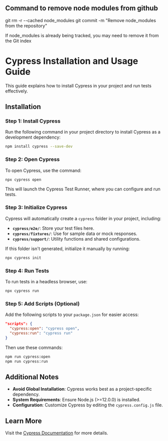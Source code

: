 
## Command to remove node modules from github

git rm -r --cached node_modules
git commit -m "Remove node_modules from the repository"

If node_modules is already being tracked, you may need to remove it from the Git index

# Cypress Installation and Usage Guide

This guide explains how to install Cypress in your project and run tests effectively.

## Installation

### Step 1: Install Cypress
Run the following command in your project directory to install Cypress as a development dependency:
```bash
npm install cypress --save-dev
```

### Step 2: Open Cypress
To open Cypress, use the command:
```bash
npx cypress open
```

This will launch the Cypress Test Runner, where you can configure and run tests.

### Step 3: Initialize Cypress
Cypress will automatically create a `cypress` folder in your project, including:
- **`cypress/e2e/`**: Store your test files here.
- **`cypress/fixtures/`**: Use for sample data or mock responses.
- **`cypress/support/`**: Utility functions and shared configurations.

If this folder isn't generated, initialize it manually by running:
```bash
npx cypress init
```

### Step 4: Run Tests
To run tests in a headless browser, use:
```bash
npx cypress run
```

### Step 5: Add Scripts (Optional)
Add the following scripts to your `package.json` for easier access:
```json
"scripts": {
  "cypress:open": "cypress open",
  "cypress:run": "cypress run"
}
```

Then use these commands:
```bash
npm run cypress:open
npm run cypress:run
```

## Additional Notes
- **Avoid Global Installation**: Cypress works best as a project-specific dependency.
- **System Requirements**: Ensure Node.js (>=12.0.0) is installed.
- **Configuration**: Customize Cypress by editing the `cypress.config.js` file.

## Learn More
Visit the [Cypress Documentation](https://docs.cypress.io) for more details.

